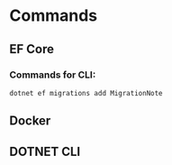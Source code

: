 # Commands
## EF Core 
### Commands for CLI:
`dotnet ef migrations add MigrationNote`
## Docker

## DOTNET CLI

